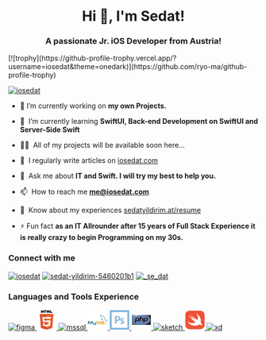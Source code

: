 <h1 align="center">Hi 👋, I'm Sedat!</h1>
<h3 align="center">A passionate Jr. iOS Developer from Austria!</h3>
<p>
[![trophy](https://github-profile-trophy.vercel.app/?username=iosedat&theme=onedark)](https://github.com/ryo-ma/github-profile-trophy)
</p>
<p align="left"> <a href="https://twitter.com/iosedat" target="blank"><img src="https://img.shields.io/twitter/follow/iosedat?logo=twitter&style=for-the-badge" alt="iosedat" /></a> </p>

- 🔭&nbsp;I’m currently working on **my own Projects.**

- 🌱 &nbsp;I’m currently learning **SwiftUI, Back-end Development on SwiftUI and Server-Side Swift**

- 👨‍💻 &nbsp;All of my projects will be available soon here...

- 📝 &nbsp;I regularly write articles on [iosedat.com](iosedat.com)

- 💬 &nbsp;Ask me about **IT and Swift. I will try my best to help you.**

- 📫 &nbsp;How to reach me **me@iosedat.com**

- 📄 &nbsp;Know about my experiences [sedatyildirim.at/resume](sedatyildirim.at/resume)

- ⚡&nbsp;Fun fact **as an IT Allrounder after 15 years of Full Stack Experience it is really crazy to begin Programming on my 30s.**

<h3 align="left">Connect with me</h3>
<p align="left">
<a href="https://twitter.com/iosedat" target="blank"><img align="center" src="https://raw.githubusercontent.com/rahuldkjain/github-profile-readme-generator/neutral-icons/src/images/icons/Social/twitter.svg" alt="iosedat" height="30" width="40" /></a>
<a href="https://linkedin.com/in/sedat-yildirim-5460201b1" target="blank"><img align="center" src="https://raw.githubusercontent.com/rahuldkjain/github-profile-readme-generator/neutral-icons/src/images/icons/Social/linked-in-alt.svg" alt="sedat-yildirim-5460201b1" height="30" width="40" /></a>
<a href="https://instagram.com/_se_dat" target="blank"><img align="center" src="https://raw.githubusercontent.com/rahuldkjain/github-profile-readme-generator/neutral-icons/src/images/icons/Social/instagram.svg" alt="_se_dat" height="30" width="40" /></a>
</p>

<h3 align="left">Languages and Tools Experience</h3>
<p align="left"> <a href="https://www.figma.com/" target="_blank"> <img src="https://www.vectorlogo.zone/logos/figma/figma-icon.svg" alt="figma" width="40" height="40"/> </a> <a href="https://www.w3.org/html/" target="_blank"> <img src="https://raw.githubusercontent.com/devicons/devicon/master/icons/html5/html5-original-wordmark.svg" alt="html5" width="40" height="40"/> </a> <a href="https://www.microsoft.com/en-us/sql-server" target="_blank"> <img src="https://cdn.worldvectorlogo.com/logos/microsoft-sql-server.svg" alt="mssql" width="40" height="40"/> </a> <a href="https://www.mysql.com/" target="_blank"> <img src="https://raw.githubusercontent.com/devicons/devicon/master/icons/mysql/mysql-original-wordmark.svg" alt="mysql" width="40" height="40"/> </a> <a href="https://www.photoshop.com/en" target="_blank"> <img src="https://raw.githubusercontent.com/devicons/devicon/master/icons/photoshop/photoshop-line.svg" alt="photoshop" width="40" height="40"/> </a> <a href="https://www.php.net" target="_blank"> <img src="https://raw.githubusercontent.com/devicons/devicon/master/icons/php/php-original.svg" alt="php" width="40" height="40"/> </a> <a href="https://www.sketch.com/" target="_blank"> <img src="https://www.vectorlogo.zone/logos/sketchapp/sketchapp-icon.svg" alt="sketch" width="40" height="40"/> </a> <a href="https://developer.apple.com/swift/" target="_blank"> <img src="https://raw.githubusercontent.com/devicons/devicon/master/icons/swift/swift-original.svg" alt="swift" width="40" height="40"/> </a> <a href="https://www.adobe.com/products/xd.html" target="_blank"> <img src="https://cdn.worldvectorlogo.com/logos/adobe-xd.svg" alt="xd" width="40" height="40"/> </a> </p>
